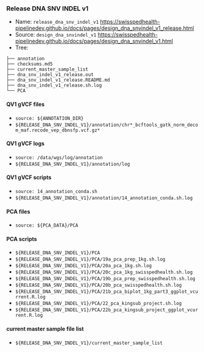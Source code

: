 ### Release DNA SNV INDEL v1

* Name: `release_dna_snv_indel_v1` <https://swisspedhealth-pipelinedev.github.io/docs/pages/design_dna_snvindel_v1_release.html>
* Source: `design_dna_snvindel_v1` <https://swisspedhealth-pipelinedev.github.io/docs/pages/design_dna_snvindel_v1.html>
* Tree:

```
├── annotation
├── checksums.md5
├── current_master_sample_list
├── dna_snv_indel_v1_release.out
├── dna_snv_indel_v1_release.README.md
├── dna_snv_indel_v1_release.sh.log
└── PCA
```

#### QV1 gVCF files

* `source: ${ANNOTATION_DIR}`
* `${RELEASE_DNA_SNV_INDEL_V1}/annotation/chr*_bcftools_gatk_norm_decom_maf.recode_vep_dbnsfp.vcf.gz*`

#### QV1 gVCF logs

* `source: /data/wgs/log/annotation`
* `${RELEASE_DNA_SNV_INDEL_V1}/annotation/log`

#### QV1 gVCF scripts

* `source: 14_annotation_conda.sh`
* `${RELEASE_DNA_SNV_INDEL_V1}/annotation/14_annotation_conda.sh.log`

#### PCA files

* `source: ${PCA_DATA}/PCA`

#### PCA scripts

* `${RELEASE_DNA_SNV_INDEL_V1}/PCA`
* `${RELEASE_DNA_SNV_INDEL_V1}/PCA/19a_pca_prep_1kg.sh.log`
* `${RELEASE_DNA_SNV_INDEL_V1}/PCA/20a_pca_1kg.sh.log`
* `${RELEASE_DNA_SNV_INDEL_V1}/PCA/20c_pca_1kg_swisspedhealth.sh.log`
* `${RELEASE_DNA_SNV_INDEL_V1}/PCA/19b_pca_prep_swisspedhealth.sh.log`
* `${RELEASE_DNA_SNV_INDEL_V1}/PCA/20b_pca_swisspedhealth.sh.log`
* `${RELEASE_DNA_SNV_INDEL_V1}/PCA/21b_pca_biplot_1kg_part3_ggplot_vcurrent.R.log`
* `${RELEASE_DNA_SNV_INDEL_V1}/PCA/22_pca_kingsub_project.sh.log`
* `${RELEASE_DNA_SNV_INDEL_V1}/PCA/22b_pca_kingsub_project_ggplot_vcurrent.R.log`

#### current master sample file list

* `${RELEASE_DNA_SNV_INDEL_V1}/current_master_sample_list`
